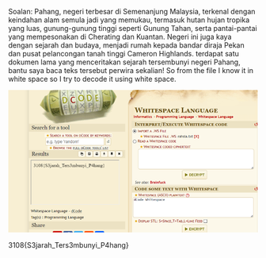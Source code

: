 Soalan:
Pahang, negeri terbesar di Semenanjung Malaysia, terkenal dengan keindahan alam semula jadi yang memukau, termasuk hutan hujan tropika yang luas, gunung-gunung tinggi seperti Gunung Tahan, serta pantai-pantai yang mempesonakan di Cherating dan Kuantan. Negeri ini juga kaya dengan sejarah dan budaya, menjadi rumah kepada bandar diraja Pekan dan pusat pelancongan tanah tinggi Cameron Highlands.
terdapat satu dokumen lama yang menceritakan sejarah tersembunyi negeri Pahang, bantu saya baca teks tersebut perwira sekalian!
So from the file I know it in white space so I try to decode it using white space.

![sembunyi](../screenshots/Sembunyi.png)

3108{S3jarah_Ters3mbunyi_P4hang}
